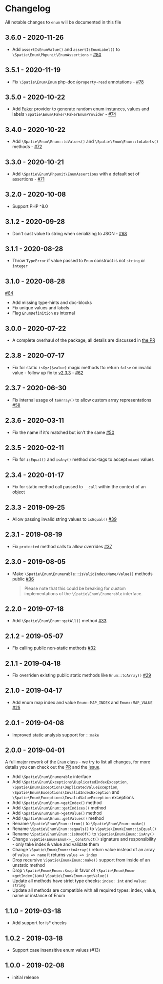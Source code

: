 # Changelog

All notable changes to `enum` will be documented in this file

## 3.6.0 - 2020-11-26

- Add `assertIsEnumValue()` and `assertIsEnumLabel()` to `\Spatie\Enum\Phpunit\EnumAssertions` - [#80](https://github.com/spatie/enum/pull/80)

## 3.5.1 - 2020-11-19

- Fix `\Spatie\Enum\Enum` php-doc `@property-read` annotations - [#78](https://github.com/spatie/enum/pull/78)

## 3.5.0 - 2020-10-22

- Add [Faker](https://github.com/fzaninotto/Faker) provider to generate random enum instances, values and labels `\Spatie\Enum\Faker\FakerEnumProvider` - [#74](https://github.com/spatie/enum/pull/74)

## 3.4.0 - 2020-10-22

- Add `\Spatie\Enum\Enum::toValues()` and `\Spatie\Enum\Enum::toLabels()` methods - [#72](https://github.com/spatie/enum/pull/72)

## 3.3.0 - 2020-10-21

- Add `\Spatie\Enum\Phpunit\EnumAssertions` with a default set of assertions - [#71](https://github.com/spatie/enum/pull/71)

## 3.2.0 - 2020-10-08

- Support PHP ^8.0

## 3.1.2 - 2020-09-28

- Don't cast value to string when serializing to JSON - [#68](https://github.com/spatie/enum/pull/68)

## 3.1.1 - 2020-08-28

- Throw `TypeError` if value passed to `Enum` construct is not `string` or `integer`

## 3.1.0 - 2020-08-28

[#64](https://github.com/spatie/enum/pull/64)
- Add missing type-hints and doc-blocks
- Fix unique values and labels
- Flag `EnumDefinition` as internal

## 3.0.0 - 2020-07-22

- A complete overhaul of the package, all details are discussed in [the PR](https://github.com/spatie/enum/pull/56)

## 2.3.8 - 2020-07-17

- Fix for static `isXyz($value)` magic methods tto return `false` on invalid value - follow up fix to [v2.3.3](#233---2019-09-25) - [#62](https://github.com/spatie/enum/pull/62)

## 2.3.7 - 2020-06-30

- Fix internal usage of `toArray()` to allow custom array representations [#58](https://github.com/spatie/enum/pull/58)

## 2.3.6 - 2020-03-11

- Fix the name if it's matched but isn't the same [#50](https://github.com/spatie/enum/pull/50)

## 2.3.5 - 2020-02-11

- Fix for `isEqual()` and `isAny()` method doc-tags to accept `mixed` values 

## 2.3.4 - 2020-01-17

- Fix for static method call passed to `__call` within the context of an object

## 2.3.3 - 2019-09-25

- Allow passing invalid string values to `isEqual()` [#39](https://github.com/spatie/enum/pull/39)

## 2.3.1 - 2019-08-19

- Fix `protected` method calls to allow overrides [#37](https://github.com/spatie/enum/pull/37)

## 2.3.0 - 2019-08-05

- Make `\Spatie\Enum\Enumerable::isValidIndex/Name/Value()` methods public [#36](https://github.com/spatie/enum/pull/36)
  > Please note that this could be breaking for custom implementations of the `\Spatie\Enum\Enumerable` interface.

## 2.2.0 - 2019-07-18

- Add `\Spatie\Enum\Enum::getAll()` method [#33](https://github.com/spatie/enum/pull/33)

## 2.1.2 - 2019-05-07

- Fix calling public non-static methods [#32](https://github.com/spatie/enum/pull/32)

## 2.1.1 - 2019-04-18

- Fix overriden existing public static methods like `Enum::toArray()` [#29](https://github.com/spatie/enum/pull/29)

## 2.1.0 - 2019-04-17

- Add enum map index and value `Enum::MAP_INDEX` and `Enum::MAP_VALUE` [#25](https://github.com/spatie/enum/pull/25)

## 2.0.1 - 2019-04-08

- Improved static analysis support for `::make`

## 2.0.0 - 2019-04-01

A full major rework of the `Enum` class - we try to list all changes, for more details you can check out the [PR](https://github.com/spatie/enum/pull/18) and the [Issue](https://github.com/spatie/enum/issues/10).

- Add `\Spatie\Enum\Enumerable` interface
- Add `\Spatie\Enum\Exceptions\DuplicatedIndexException`, `\Spatie\Enum\Exceptions\DuplicatedValueException`, `\Spatie\Enum\Exceptions\InvalidIndexException` and `\Spatie\Enum\Exceptions\InvalidValueException` exceptions
- Add `\Spatie\Enum\Enum->getIndex()` method
- Add `\Spatie\Enum\Enum::getIndices()` method
- Add `\Spatie\Enum\Enum->getValue()` method
- Add `\Spatie\Enum\Enum::getValues()` method
- Rename `\Spatie\Enum\Enum::from()` to `\Spatie\Enum\Enum::make()`
- Rename `\Spatie\Enum\Enum::equals()` to `\Spatie\Enum\Enum::isEqual()`
- Rename `\Spatie\Enum\Enum::isOneOf()` to `\Spatie\Enum\Enum::isAny()`
- Change `\Spatie\Enum\Enum->__construct()` signature and responsibility - only take index & value and validate them
- Change `\Spatie\Enum\Enum::toArray()` return value instead of an array of `value => name` it returns `value => index`
- Drop recursive `\Spatie\Enum\Enum::make()` support from inside of an unstatic method
- Drop `\Spatie\Enum\Enum::$map` in favor of `\Spatie\Enum\Enum->getIndex()`and `\Spatie\Enum\Enum->getValue()`
- Update all methods have strict type checks: `index: int` and `value: string`
- Update all methods are compatible with all required types: index, value, name or instance of Enum

## 1.1.0 - 2019-03-18

- Add support for is* checks

## 1.0.2 - 2019-03-18

- Support case insensitive enum values (#13)

## 1.0.0 - 2019-02-08

- initial release
